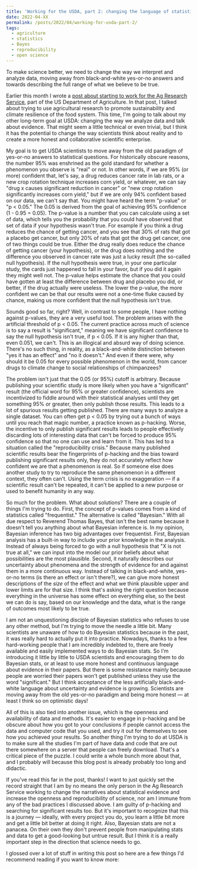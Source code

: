 ```yaml
---
title: 'Working for the USDA, part 2: changing the language of statistics and science'
date: 2022-04-XX
permalink: /posts/2022/04/working-for-usda-part-2/
tags:
  - agriculture
  - statistics
  - Bayes
  - reproducibility
  - open science
---
```


To make science better, we need to change the way we interpret and analyze data, moving away from black-and-white yes-or-no answers and towards describing the full range of what we believe to be true.

<!--break-->

Earlier this month I wrote a [post about starting to work for the Ag Research Service](/posts/2022/04/working-for-usda/), part of the US Department of Agriculture. In that post, I talked about trying to use agricultural research to promote sustainability and climate resilience of the food system. This time, I'm going to talk about my other long-term goal at USDA: changing the way we analyze data and talk about evidence. That might seem a little technical or even trivial, but I think it has the potential to change the way scientists think about reality and to create a more honest and collaborative scientific enterprise. 

My goal is to get USDA scientists to move away from the old paradigm of yes-or-no answers to statistical questions. For historically obscure reasons, the number 95% was enshrined as the gold standard for whether a phenomenon you observe is "real" or not. In other words, if we are 95% (or more) confident that, let's say, a drug reduces cancer rate in lab rats, or a new crop rotation technique increases corn yield, or whatever, we can say "drug x causes significant reduction in cancer" or "new crop rotation significantly increases corn yield," but if we are only 94% confident based on our data, we can't say that. You might have heard the term "p-value" or "p < 0.05." The 0.05 is derived from the goal of achieving 95% confidence (1 - 0.95 = 0.05). The p-value is a number that you can calculate using a set of data, which tells you the probability that you could have observed that set of data if your hypothesis wasn't true. For example if you think a drug reduces the chance of getting cancer, and you see that 30% of rats that got a placebo get cancer, but only 20% of rats that got the drug get cancer, one of two things could be true. Either the drug really does reduce the chance of getting cancer (your hypothesis), or the drug does nothing and the difference you observed in cancer rate was just a lucky result (the so-called null hypothesis). If the null hypothesis were true, in your one particular study, the cards just happened to fall in your favor, but if you did it again they might well not. The p-value helps estimate the chance that you could have gotten at least the difference between drug and placebo you did, or better, if the drug actually were useless. The lower the p-value, the more confident we can be that our results were not a one-time fluke caused by chance, making us more confident that the null hypothesis isn't true.

Sounds good so far, right? Well, in contrast to some people, I have nothing against p-values, they are a very useful tool. The problem arises with the artificial threshold of p < 0.05. The current practice across much of science is to say a result is "significant," meaning we have significant confidence to say the null hypothesis isn't true, if p < 0.05. If it is any higher than that, even 0.051, we can't. This is an illogical and absurd way of doing science. There's no such thing, in reality, as a black-and-white distinction between "yes it has an effect" and "no it doesn't." And even if there were, why should it be 0.05 for every possible phenomenon in the world, from cancer drugs to climate change to social relationships of chimpanzees? 

The problem isn't just that the 0.05 (or 95%) cutoff is arbitrary. Because publishing your scientific study is more likely when you have a "significant" result (the official word for 95% or greater confidence), scientists are incentivized to fiddle around with their statistical analyses until they get something 95% or greater, then only publish those results. This leads to a lot of spurious results getting published. There are many ways to analyze a single dataset. You can often get p < 0.05 by trying out a bunch of ways until you reach that magic number, a practice known as p-hacking. Worse, the incentive to only publish significant results leads to people effectively discarding lots of interesting data that can't be forced to produce 95% confidence so that no one can use and learn from it. This has led to a situation called the "reproducibility crisis." Because many published scientific results bear the fingerprints of p-hacking and the bias toward publishing significant results only, they do not accurately reflect how confident we are that a phenomenon is real. So if someone else does another study to try to reproduce the same phenomenon in a different context, they often can't. Using the term crisis is no exaggeration &mdash; if a scientific result can't be repeated, it can't be applied to a new purpose or used to benefit humanity in any way.

So much for the problem. What about solutions? There are a couple of things I'm trying to do. First, the concept of p-values comes from a kind of statistics called "frequentist." The alternative is called "Bayesian." With all due respect to Reverend Thomas Bayes, that isn't the best name because it doesn't tell you anything about what Bayesian inference is. In my opinion, Bayesian inference has two big advantages over frequentist. First, Bayesian analysis has a built-in way to include your prior knowledge in the analysis. Instead of always being forced to go with a null hypothesis that "X is not true at all," we can input into the model our prior beliefs about what possibilities are the most plausible. Second, it naturally describes our uncertainty about phenomena and the strength of evidence for and against them in a more continuous way. Instead of talking in black-and-white, yes-or-no terms (is there an effect or isn't there?), we can give more honest descriptions of the *size* of the effect and what we think plausible upper and lower limits are for that size. I think that's asking the right question because everything in the universe has some effect on everything else, so the best we can do is say, based on our knowledge and the data, what is the range of outcomes most likely to be true. 

I am not an unquestioning disciple of Bayesian statistics who refuses to use any other method, but I'm trying to move the needle a little bit. Many scientists are unaware of how to do Bayesian statistics because in the past, it was really hard to actually put it into practice. Nowadays, thanks to a few hard-working people that I am incredibly indebted to, there are freely available and easily implemented ways to do Bayesian stats. So I'm introducing it little by little to USDA scientists and encouraging them to do Bayesian stats, or at least to use more honest and continuous language about evidence in their papers. But there is some resistance mainly because people are worried their papers won't get published unless they use the word "significant." But I think acceptance of the less artificially black-and-white language about uncertainty and evidence is growing. Scientists are moving away from the old yes-or-no paradigm and being more honest &mdash; at least I think so on optimistic days!

All of this is also tied into another issue, which is the openness and availability of data and methods. It's easier to engage in p-hacking and be obscure about how you got to your conclusions if people cannot access the data and computer code that you used, and try it out for themselves to see how you achieved your results. So another thing I'm trying to do at USDA is to make sure all the studies I'm part of have data and code that are out there somewhere on a server that people can freely download. That's a critical piece of the puzzle. I could write a whole bunch more about that, and I probably will because this blog post is already probably too long and didactic.

If you've read this far in the post, thanks! I want to just quickly set the record straight that I am by no means the only person in the Ag Research Service working to change the narratives about statistical evidence and increase the openness and reproducibility of science, nor am I immune from any of the bad practices I discussed above. I am guilty of p-hacking and searching for significant results too. But it's important to recognize that this is a journey &mdash; ideally, with every project you do, you learn a little bit more and get a little bit better at doing it right. Also, Bayesian stats are not a panacea. On their own they don't prevent people from manipulating stats and data to get a good-looking but untrue result. But I think it is a really important step in the direction that science needs to go.

I glossed over a lot of stuff in writing this post so here are a few things I'd recommend reading if you want to know more:

